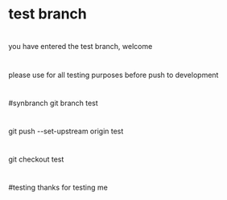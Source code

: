
# test branch
#
you have entered the test branch, welcome 
#
please use for all testing purposes before push to development
#
#synbranch
git branch test
#
git push --set-upstream origin test
#
git checkout test
#
#
#
#
#
#testing
thanks for testing me
